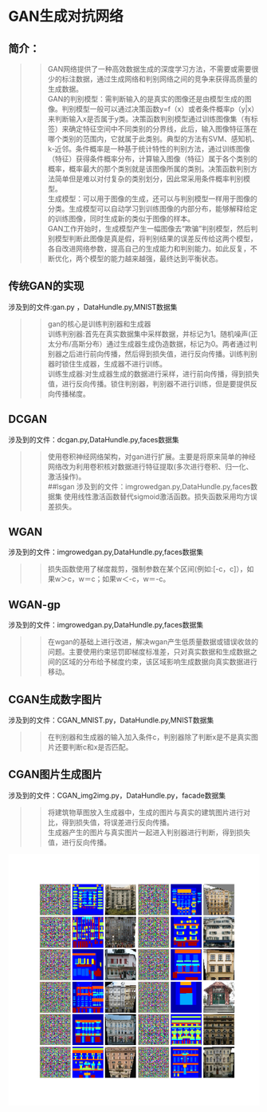 # GAN生成对抗网络
## 简介：
>>GAN网络提供了一种高效数据生成的深度学习方法，不需要或需要很少的标注数据，通过生成网络和判别网络之间的竞争来获得高质量的生成数据。  
GAN的判别模型：需判断输入的是真实的图像还是由模型生成的图像。判别模型一般可以通过决策函数y=f（x）或者条件概率p（y|x）来判断输入x是否属于y类。决策函数判别模型通过训练图像集（有标签）来确定特征空间中不同类别的分界线，此后，输入图像特征落在哪个类别的范围内，它就属于此类别。典型的方法有SVM、感知机、k-近邻。条件概率是一种基于统计特性的判别方法，通过训练图像（特征）获得条件概率分布，计算输入图像（特征）属于各个类别的概率，概率最大的那个类别就是该图像所属的类别。决策函数判别方法简单但是难以对付复杂的类别划分，因此常采用条件概率判别模型。  
生成模型：可以用于图像的生成，还可以与判别模型一样用于图像的分类。生成模型可以自动学习到训练图像的内部分布，能够解释给定的训练图像，同时生成新的类似于图像的样本。  
GAN工作开始时，生成模型产生一幅图像去“欺骗”判别模型，然后判别模型判断此图像是真是假，将判别结果的误差反传给这两个模型，各自改进网络参数，提高自己的生成能力和判别能力。如此反复，不断优化，两个模型的能力越来越强，最终达到平衡状态。
## 传统GAN的实现
涉及到的文件:gan.py ，DataHundle.py,MNIST数据集
>>gan的核心是训练判别器和生成器  
训练判别器:首先在真实数据集中采样数据，并标记为1。随机噪声(正太分布/高斯分布）通过生成器生成伪造数据，标记为0。两者通过判别器之后进行前向传播，然后得到损失值，进行反向传播。训练判别器时锁住生成器，生成器不进行训练。  
训练生成器:对生成器生成的数据进行采样，进行前向传播，得到损失值，进行反向传播。锁住判别器，判别器不进行训练，但是要提供反向传播梯度。  
## DCGAN  
涉及到的文件：dcgan.py,DataHundle.py,faces数据集  
>>使用卷积神经网络架构，对gan进行扩展。主要是将原来简单的神经网络改为利用卷积核对数据进行特征提取(多次进行卷积、归一化、激活操作)。  
##lsgan
涉及到的文件：imgrowedgan.py,DataHundle.py,faces数据集
>>使用线性激活函数替代sigmoid激活函数。损失函数采用均方误差损失。
## WGAN
涉及到的文件：imgrowedgan.py,DataHundle.py,faces数据集
>>损失函数使用了梯度裁剪，强制参数在某个区间(例如:[-c，c]），如果w＞c，w＝c；如果w＜-c，w＝-c。
## WGAN-gp
涉及到的文件：imgrowedgan.py,DataHundle.py,faces数据集
>>在wgan的基础上进行改进，解决wgan产生低质量数据或错误收敛的问题。主要使用约束惩罚即梯度标准差，只对真实数据和生成数据之间的区域的分布给予梯度约束，该区域影响生成数据向真实数据进行移动。
## CGAN生成数字图片
涉及到的文件：CGAN_MNIST.py，DataHundle.py,MNIST数据集
>>在判别器和生成器的输入加入条件c，判别器除了判断x是不是真实图片还要判断c和x是否匹配。
## CGAN图片生成图片
涉及到的文件：CGAN_img2img.py，DataHundle.py，facade数据集
>>将建筑物草图放入生成器中，生成的图片与真实的建筑图片进行对比，得到损失值，将误差进行反向传播。  
生成器产生的图片与真实图片一起进入判别器进行判断，得到损失值，进行反向传播。  

![Image text](https://github.com/18845109194/my/blob/master/cgan-img2img000000.png)

